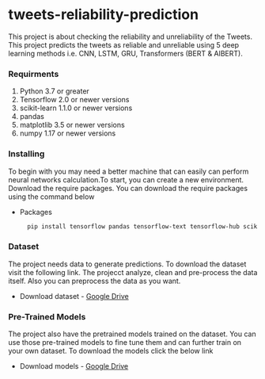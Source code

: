 # tweets-reliability-prediction
This project is about checking the reliability and unreliability of the Tweets. This project predicts the tweets as reliable and unreliable using 5 deep learning methods i.e. CNN, LSTM, GRU, Transformers (BERT & AlBERT).

### Requirments

1. Python 3.7 or greater
2. Tensorflow 2.0 or newer versions
3. scikit-learn 1.1.0 or newer versions
4. pandas
5. matplotlib 3.5 or newer versions
6. numpy 1.17 or newer versions
### Installing
To begin with you may need a better machine that can easily can perform neural networks calculation.To start, you can create a new environment. Download the require packages. You can download the require packages using the command below

- Packages
  ```sh
    pip install tensorflow pandas tensorflow-text tensorflow-hub scikit-learn matplotlib numpy
  ```

### Dataset
The project needs data to generate predictions. To download the dataset visit the following link. The projecct analyze, clean and pre-process the data itself. Also you can preprocess the data as you want.

- Download dataset - [Google Drive](https://drive.google.com/drive/folders/14zqQoP1TeONsfl-qpWE2fpk9pU7rXrLx?usp=sharing)

### Pre-Trained Models
The project also have the pretrained models trained on the dataset. You can use those pre-trained models to fine tune them and can further train on your own dataset. To download the models click the below link

- Download models - [Google Drive](https://drive.google.com/drive/folders/1XKxsF7tcxw4n9NYqdpbhYfBxLXgFFFTA?usp=sharing)
